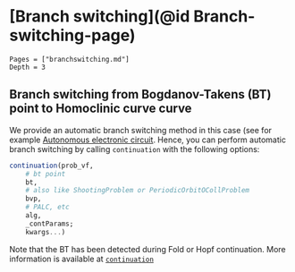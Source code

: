 # [Branch switching](@id Branch-switching-page)


```@contents
Pages = ["branchswitching.md"]
Depth = 3
```

## Branch switching from Bogdanov-Takens (BT) point to Homoclinic curve curve

We provide an automatic branch switching method in this case (see for example [Autonomous electronic circuit](@ref). Hence, you can perform automatic branch switching by calling `continuation` with the following options:

```julia
continuation(prob_vf, 
	# bt point
	bt,
	# also like ShootingProblem or PeriodicOrbitOCollProblem
	bvp, 
	# PALC, etc
	alg, 
	_contParams; 
	kwargs...)
```

Note that the BT has been detected during Fold or Hopf continuation. More information is available at [`continuation`](@ref)